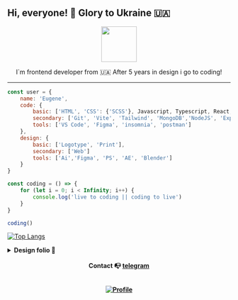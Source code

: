 ## Hi, everyone! :wave: Glory to Ukraine 🇺🇦

<p align="center">
<img style="width: 80px" src="https://media4.giphy.com/media/Ll22OhMLAlVDb8UQWe/giphy.gif?cid=790b76117ea34f040107fb51bb80dbf154e8a577e89b0e77&rid=giphy.gif&ct=s">
</p>

<p align="center">
I`m frontend developer from 🇺🇦
After 5 years in design i go to coding!
</p>

<hr>

```javascript
const user = {
    name: 'Eugene',
    code: {
        basic: ['HTML', 'CSS': {'SCSS'}, Javascript, Typescript, React, Redux],
        secondary: ['Git', 'Vite', 'Tailwind', 'MongoDB','NodeJS', 'Express', 'Vue', 'Pinia']
        tools: ['VS Code', 'Figma', 'insomnia', 'postman']
    },
    design: {
        basic: ['Logotype', 'Print'],
        secondary: ['Web']
        tools: ['Ai','Figma', 'PS', 'AE', 'Blender']
    }
}

const coding = () => {
    for (let i = 0; i < Infinity; i++) {
        console.log('live to coding || coding to live')
    }
}

coding()
```

[![Top Langs](https://github-readme-stats.vercel.app/api/top-langs/?username=lointainy&langs_count=10&theme=blueberry&count_private=true&hide_border=true&hide=css,html)](https://github.com/anuraghazra/github-readme-stats)

<details>
  <summary><b>Design folio<b/>  &#x1F3A8;</summary>

<br>

[![behance](https://img.shields.io/badge/-behance-2C394B?style=for-the-badge&logo=behance&labelColor=001000&logoColor=FFF)](https://www.behance.net/eug1_design) [![instagram](https://img.shields.io/badge/-instagram-2C394B?style=for-the-badge&logo=instagram&labelColor=F75151&logoColor=FFF)](https://www.instagram.com/eug1_design/)

</details>

<br>

<div align="center">
Contact &#128237;
<a href='https://t.me/eug1_design'>telegram
</a>

<br>
<br>

[![Profile](https://www.codewars.com/users/Lointainy/badges/micro)](https://github.com/Lointainy/codewars)
</div>
